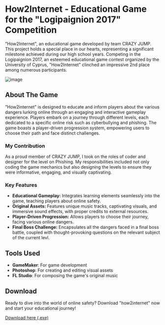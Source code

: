 # How2Internet - Educational Game for the "Logipaignion 2017" Competition

"How2Internet", an educational game developed by team CRAZY JUMP. This project holds a special place in our hearts, representing a significant milestone achieved during our high school years. Competing in the Logipaignion 2017, an esteemed educational game contest organized by the University of Cyprus, "How2Internet" clinched an impressive 2nd place among numerous participants.

![image](https://github.com/andreas-pattichis/How2Internet-Educational-Game/assets/63289392/f8937941-5fd1-4a69-9445-754f4fd562f3)


## About The Game

"How2internet" is designed to educate and inform players about the various dangers lurking online through an engaging and interactive gameplay experience. Players embark on a journey through different levels, each dedicated to a specific online risk such as cyberbullying and phishing. The game boasts a player-driven progression system, empowering users to choose their path and face distinct challenges.


### My Contribution

As a proud member of CRAZY JUMP, I took on the roles of coder and designer for the level on Phishing. My responsibilities included not only coding the game mechanics but also designing the levels to ensure they were informative, engaging, and visually captivating.


### Key Features

- **Educational Gameplay:** Integrates learning elements seamlessly into the game, teaching players about online safety.
- **Original Assets:** Features unique music tracks, captivating visuals, and immersive sound effects, with proper credits to external resources.
- **Player-Driven Progression:** Allows players to choose their journey, facing various online dangers.
- **Final Boss Challenge:** Encapsulates all the dangers faced in a final boss battle, coupled with thought-provoking questions on the relevant subject of the current levl.


## Tools Used

- **GameMaker**: For game development
- **Photoshop**: For creating and editing visual assets
- **FL Studio**: For composing the game's original music


## Download

Ready to dive into the world of online safety? Download "how2internet" now and start your educational journey!

[Download here (.exe)](https://drive.google.com/uc?export=download&id=1F1BCoV-WhjFOfR20Ja0iSPgeOeZgWVlk)
